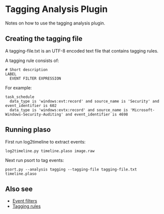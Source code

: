 # Tagging Analysis Plugin

Notes on how to use the tagging analysis plugin.

## Creating the tagging file

A tagging-file.txt is an UTF-8 encoded text file that contains tagging rules.

A tagging rule consists of:
```
# Short description
LABEL
  EVENT FILTER EXPRESSION
```

For example:
```
task_schedule
  data_type is 'windows:evt:record' and source_name is 'Security' and event_identifier is 602
  data_type is 'windows:evtx:record' and source_name is 'Microsoft-Windows-Security-Auditing' and event_identifier is 4698
```

## Running plaso

First run log2timeline to extract events:
```
log2timeline.py timeline.plaso image.raw
```

Next run psort to tag events:
```
psort.py --analysis tagging --tagging-file tagging-file.txt timeline.plaso
```

## Also see

* [Event filters](Event-Filters.md)
* [Tagging rules](Taggging-Rules.md)
